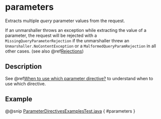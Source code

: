 <a id="parameters-java"></a>
# parameters

Extracts multiple *query* parameter values from the request.

If an unmarshaller throws an exception while extracting the value of a parameter, the request will be rejected with a `MissingQueryParameterRejection`
if the unmarshaller threw an `Unmarshaller.NoContentException` or a `MalformedQueryParamRejection` in all other cases.
(see also @ref[Rejections](../../../routing-dsl/rejections.md))

## Description

See @ref[When to use which parameter directive?](index.md#which-parameter-directive-java) to understand when to use which directive.

## Example

@@snip [ParameterDirectivesExamplesTest.java](../../../../../../../test/java/docs/http/javadsl/server/directives/ParameterDirectivesExamplesTest.java) { #parameters }
